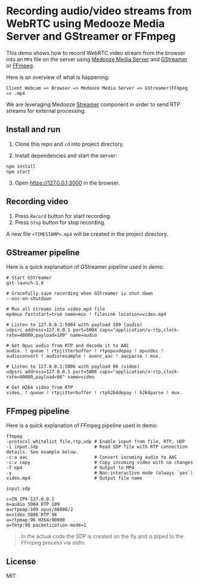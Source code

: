 # Recording audio/video streams from WebRTC using Medooze Media Server and GStreamer or FFmpeg

This demo shows how to record WebRTC video stream from the browser into an `MP4` file on the server using [Medooze Media Server](https://github.com/medooze/media-server-node) and [GStreamer](https://gstreamer.freedesktop.org/) or [FFmpeg](https://ffmpeg.org/).

Here is an overview of what is happening:

```
Client Webcam => Browser => Medooze Media Server => GStreamer|FFmpeg => .mp4
```

We are leveraging Medooze [Streamer](https://medooze.github.io/media-server-node/#streamer) component in order to send RTP streams for external processing.

## Install and run

1. Clone this repo and `cd` into project directory.

2. Install dependencies and start the server:

```
npm install
npm start
```

3. Open https://127.0.0.1:3000 in the browser.

## Recording video

1. Press `Record` button for start recording.
2. Press `Stop` button for stop recording.

A new file `<TIMESTAMP>.mp4` will be created in the project directory.

## GStreamer pipeline

Here is a quick explanation of GStreamer pipeline used in demo:

```
# Start GStreamer
gst-launch-1.0

# Gracefully save recording when GStreamer is shut down
--eos-on-shutdown

# Mux all streams into video.mp4 file
mp4mux faststart=true name=mux ! filesink location=video.mp4

# Listen to 127.0.0.1:5004 with payload 109 (audio)
udpsrc address=127.0.0.1 port=5004 caps="application/x-rtp,clock-rate=48000,payload=109" name=audio

# Get Opus audio from RTP and decode it to AAC
audio. ! queue ! rtpjitterbuffer ! rtpopusdepay ! opusdec ! audioconvert ! audioresample ! avenc_aac ! aacparse ! mux.

# Listen to 127.0.0.1:5006 with payload 96 (video)
udpsrc address=127.0.0.1 port=5006 caps="application/x-rtp,clock-rate=90000,payload=96" name=video

# Get H264 video from RTP
video. ! queue ! rtpjitterbuffer ! rtph264depay ! h264parse ! mux.
```

## FFmpeg pipeline

Here is a quick explanation of FFmpeg pipeline used in demo:

```
ffmpeg
-protocol_whitelist file,rtp,udp # Enable input from file, RTP, UDP
-i input.sdp                     # Read SDP file with RTP connection details. See example below.
-c:a aac                         # Convert incoming audio to AAC
-c:v copy                        # Copy incoming video with no changes
-f mp4                           # Output to MP4
-y                               # Non-interactive mode (always `yes`)
video.mp4                        # Output file name
```

`input.sdp`

```
c=IN IP4 127.0.0.1
m=audio 5004 RTP 109
a=rtpmap:109 opus/48000/2
m=video 5006 RTP 96
a=rtpmap:96 H264/90000
a=fmtp:96 packetization-mode=1
```

> In the actual code the SDP is created on the fly and is piped to the FFmpeg process via stdin.

## License

MIT
